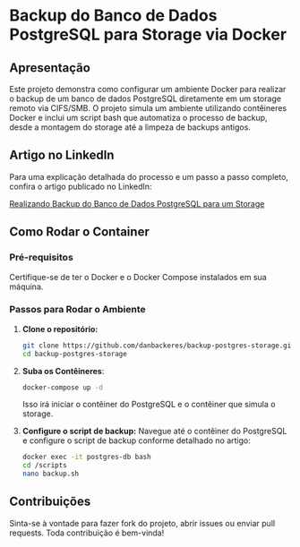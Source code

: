 # Backup do Banco de Dados PostgreSQL para Storage via Docker

## Apresentação

Este projeto demonstra como configurar um ambiente Docker para realizar o backup de um banco de dados PostgreSQL diretamente em um storage remoto via CIFS/SMB. O projeto simula um ambiente utilizando contêineres Docker e inclui um script bash que automatiza o processo de backup, desde a montagem do storage até a limpeza de backups antigos.

## Artigo no LinkedIn

Para uma explicação detalhada do processo e um passo a passo completo, confira o artigo publicado no LinkedIn:

[Realizando Backup do Banco de Dados PostgreSQL para um Storage](https://www.linkedin.com/pulse/realizando-backup-do-banco-de-dados-postgresql-para-daniel-pgyje/)

## Como Rodar o Container

### Pré-requisitos

Certifique-se de ter o Docker e o Docker Compose instalados em sua máquina.

### Passos para Rodar o Ambiente

1.  **Clone o repositório:**

    ```bash
    git clone https://github.com/danbackeres/backup-postgres-storage.git
    cd backup-postgres-storage
    ```

2.  **Suba os Contêineres**:

    ```bash
    docker-compose up -d
    ```

    Isso irá iniciar o contêiner do PostgreSQL e o contêiner que simula o storage.

3.  **Configure o script de backup:**
    Navegue até o contêiner do PostgreSQL e configure o script de backup conforme detalhado no artigo:
    ```bash
    docker exec -it postgres-db bash
    cd /scripts
    nano backup.sh
    ```

## Contribuições

Sinta-se à vontade para fazer fork do projeto, abrir issues ou enviar pull requests. Toda contribuição é bem-vinda!
